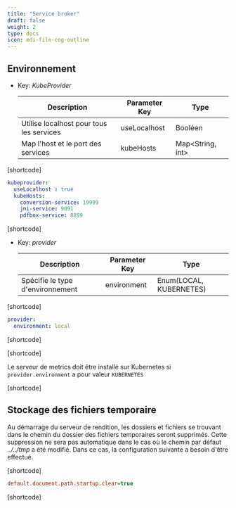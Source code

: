 ```yaml
---
title: "Service broker"
draft: false
weight: 2
type: docs
icon: mdi-file-cog-outline
---
```


## Environnement

- Key: *KubeProvider*

    | Description                              | Parameter Key | Type             |
    | ---------------------------------------- | ------------- | ---------------- |
    | Utilise localhost pour tous les services | useLocalhost  | Booléen          |
    | Map l'host et le port des services       | kubeHosts     | Map<String, int> |

[shortcode]

```yaml
kubeprovider:
  useLocalhost : true
  kubeHosts:
    conversion-service: 19999
    jni-service: 9091
    pdfbox-service: 8899
```

[shortcode]

- Key: *provider*

    | Description                      | Parameter Key | Type                    |
    | -------------------------------- | ------------- | ----------------------- |
    | Spécifie le type d'environnement | environment   | Enum(LOCAL, KUBERNETES) |

[shortcode]

```yaml
provider:
  environment: local
```

[shortcode]

[shortcode]

Le serveur de metrics doit être installé sur Kubernetes si `provider.environment` a pour valeur `KUBERNETES`

[shortcode]

## Stockage des fichiers temporaire

Au démarrage du serveur de rendition, les dossiers et fichiers se trouvant dans le chemin du dossier des fichiers temporaires seront supprimés.
 Cette suppression ne sera pas automatique dans le cas où le chemin par défaut *../../tmp* a été modifié. 
 Dans ce cas, la configuration suivante a besoin d'être effectué.

[shortcode]

```cfg
default.document.path.startup.clear=true
```

[shortcode]
